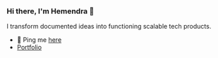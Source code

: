 ### Hi there, I'm Hemendra 👋

I transform documented ideas into functioning scalable tech products.

- 💬 Ping me [here](https://www.instagram.com/aamchora/)
- [Portfolio](https://www.aamchora.space)

